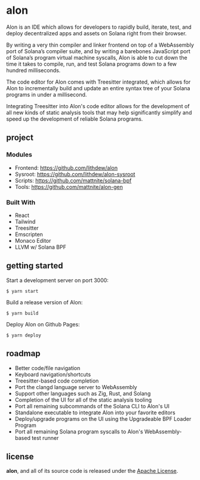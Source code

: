 # alon

Alon is an IDE which allows for developers to rapidly build, iterate, test, and deploy decentralized apps and assets on Solana right from their browser.

By writing a very thin compiler and linker frontend on top of a WebAssembly port of Solana’s compiler suite, and by writing a barebones JavaScript port of Solana’s program virtual machine syscalls, Alon is able to cut down the time it takes to compile, run, and test Solana programs down to a few hundred milliseconds.

The code editor for Alon comes with Treesitter integrated, which allows for Alon to incrementally build and update an entire syntax tree of your Solana programs in under a millisecond.

Integrating Treesitter into Alon's code editor allows for the development of all new kinds of static analysis tools that may help significantly simplify and speed up the development of reliable Solana programs.

## project

### Modules

- Frontend: https://github.com/lithdew/alon
- Sysroot: https://github.com/lithdew/alon-sysroot
- Scripts: https://github.com/mattnite/solana-bpf
- Tools: https://github.com/mattnite/alon-gen

### Built With

- React
- Tailwind
- Treesitter
- Emscripten
- Monaco Editor
- LLVM w/ Solana BPF

## getting started

Start a development server on port 3000:

```console
$ yarn start
```

Build a release version of Alon:

```console
$ yarn build
```

Deploy Alon on Github Pages:

```console
$ yarn deploy
```

## roadmap

- Better code/file navigation
- Keyboard navigation/shortcuts
- Treesitter-based code completion
- Port the clangd language server to WebAssembly
- Support other languages such as Zig, Rust, and Solang
- Completion of the UI for all of the static analysis tooling
- Port all remaining subcommands of the Solana CLI to Alon's UI
- Standalone executable to integrate Alon into your favorite editors
- Deploy/upgrade programs on the UI using the Upgradeable BPF Loader Program
- Port all remaining Solana program syscalls to Alon's WebAssembly-based test runner

## license

**alon**, and all of its source code is released under the [Apache License](LICENSE).